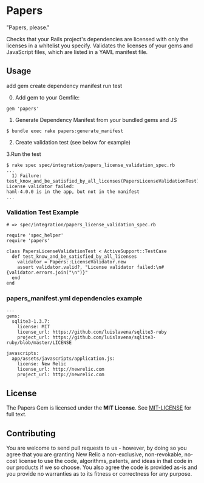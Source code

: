 
# Papers

"Papers, please."

Checks that your Rails project's dependencies are licensed with only the licenses in a whitelist you specify. Validates the licenses of your gems and JavaScript files, which are listed in a YAML manifest file.

## Usage

add gem
create dependency manifest
run test


0. Add gem to your Gemfile:
```
gem 'papers'
```
1. Generate Dependency Manifest from your bundled gems and JS
```
$ bundle exec rake papers:generate_manifest
```
2. Create validation test (see below for example)

3.Run the test
```
$ rake spec spec/integration/papers_license_validation_spec.rb
...
  1) Failure:
test_know_and_be_satisfied_by_all_licenses(PapersLicenseValidationTest)
License validator failed:
haml-4.0.0 is in the app, but not in the manifest
...
```

### Validation Test Example

```
# => spec/integration/papers_license_validation_spec.rb

require 'spec_helper'
require 'papers'

class PapersLicenseValidationTest < ActiveSupport::TestCase
  def test_know_and_be_satisfied_by_all_licenses
    validator = Papers::LicenseValidator.new
    assert validator.valid?, "License validator failed:\n#{validator.errors.join("\n")}"
  end
end
```

### papers_manifest.yml dependencies example
```
---
gems:
  sqlite3-1.3.7:
    license: MIT
    license_url: https://github.com/luislavena/sqlite3-ruby
    project_url: https://github.com/luislavena/sqlite3-ruby/blob/master/LICENSE

javascripts:
  app/assets/javascripts/application.js:
    license: New Relic
    license_url: http://newrelic.com
    project_url: http://newrelic.com
```

## License

The Papers Gem is licensed under the __MIT License__.  See [MIT-LICENSE](https://github.com/newrelic/papers/blob/master/MIT-LICENSE) for full text.

## Contributing

You are welcome to send pull requests to us - however, by doing so you agree that you are granting New Relic a non-exclusive, non-revokable, no-cost license to use the code, algorithms, patents, and ideas in that code in our products if we so choose. You also agree the code is provided as-is and you provide no warranties as to its fitness or correctness for any purpose.
